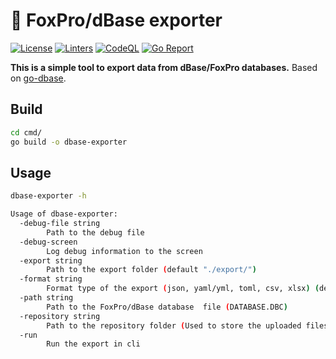 # 🦊 FoxPro/dBase exporter

[![License](https://img.shields.io/badge/License-BSD_3--Clause-blue.svg)](https://github.com/Valentin-Kaiser/go-dbase-export/blob/main/LICENSE)
[![Linters](https://github.com/Valentin-Kaiser/go-dbase-export/workflows/Linters/badge.svg)](https://github.com/Valentin-Kaiser/go-dbase-export)
[![CodeQL](https://github.com/Valentin-Kaiser/go-dbase-export/workflows/CodeQL/badge.svg)](https://github.com/Valentin-Kaiser/go-dbase-export)
[![Go Report](https://goreportcard.com/badge/github.com/Valentin-Kaiser/go-dbase-export)](https://goreportcard.com/report/github.com/Valentin-Kaiser/go-dbase-export)

**This is a simple tool to export data from dBase/FoxPro databases.**
Based on [go-dbase](github.com/Valentin-Kaiser/go-dbase).

## Build

```bash
cd cmd/
go build -o dbase-exporter
```

## Usage

```bash
dbase-exporter -h

Usage of dbase-exporter:
  -debug-file string
        Path to the debug file
  -debug-screen
        Log debug information to the screen
  -export string
        Path to the export folder (default "./export/")
  -format string
        Format type of the export (json, yaml/yml, toml, csv, xlsx) (default "json")
  -path string
        Path to the FoxPro/dBase database  file (DATABASE.DBC)
  -repository string
        Path to the repository folder (Used to store the uploaded files) (default "./repository")
  -run
        Run the export in cli
```
